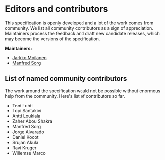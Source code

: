 # Editors and contributors

This specification is openly developed and a lot of the work comes from community. We list all community contributors as a sign of appreciation. Maintainers process the feedback and draft new candidate releases, which may become the versions of the specification. 

**Maintainers:**

* <a href="https://www.linkedin.com/in/jarkkomoilanen/">Jarkko Moilanen</a>
* <a href="https://www.linkedin.com/in/manfred-sorg/">Manfred Sorg</a>

## List of named community contributors 

The work around the specification would not be possible without enormous help from the community. Here's list of contributors so far. 

* Toni Luhti
* Topi Santakivi
* Antti Loukiala
* Zaher Abou Shakra
* Manfred Sorg
* Jorge Alvarado
* Daniel Kocot
* Srujan Akula
* Ravi Kruger
* Willemse Marco

